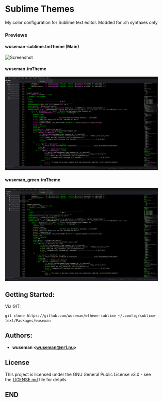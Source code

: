 # Sublime Themes

My color configuration for Sublime text editor. Modded for .sh syntaxes only

### Previews

#### wuseman-sublime.tmTheme (Main)

![Screenshot](.previews/wuseman-sublime.tmTheme.png)

#### wuseman.tmTheme 

![Screenshot](.previews/wuseman.tmTheme.png)

#### wuseman_green.tmTheme

![Screenshot](.previews/wuseman_green.png)


## Getting Started:

  Via GIT:

    git clone https://github.com/wuseman/wtheme-sublime ~/.config/sublime-text/Packages/wuseman

## Authors: 

* **wuseman <wuseman@nr1.nu\>** 

## License

This project is licensed under the GNU General Public License v3.0 - see the [LICENSE.md](LICENSE.md) file for details

## END
